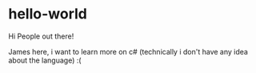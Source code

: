 hello-world
===========

Hi People out there!

James here, 
i want to learn more on c# (technically i don't have any idea about the language) :(
